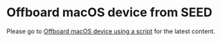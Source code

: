 # Offboard macOS device from SEED


Please go to [Offboard macOS device using a script](https://docs.developer.tech.gov.sg/docs/security-suite-for-engineering-endpoint-devices/offboard-device/mac-os-using-script) for the latest content.